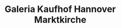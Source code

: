 ---
title: "Galeria Kaufhof Hannover Marktkirche"
url: /hannover/galeria-kaufhof-hannover-marktkirche/
shop: Allgemein
---